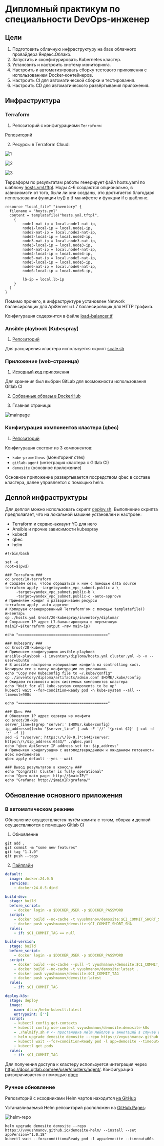 # Дипломный практикум по специальности DevOps-инженер

## Цели

1. Подготовить облачную инфраструктуру на базе облачного провайдера Яндекс.Облако.
2. Запустить и сконфигурировать Kubernetes кластер.
3. Установить и настроить систему мониторинга.
4. Настроить и автоматизировать сборку тестового приложения с использованием Docker-контейнеров.
5. Настроить CI для автоматической сборки и тестирования.
6. Настроить CD для автоматического развёртывания приложения.

## Инфраструктура

### Terraform

1. Репозиторий с конфигурациями `Terraform`:

[Репозиторий](./10-terraform)

2. Ресурсы в Terraform Cloud:

![1](./99-assets/terraform_cloud/1.png)

![2](./99-assets/terraform_cloud/2.png)

![3](./99-assets/terraform_cloud/3.png)

Терраформ по результатам работы генерирует файл hosts.yaml по шаблону [hosts.yml.tftpl](./10-terraform/hosts.yml.tftpl).
Ноды 4-6 создаются опционально, в зависиомсти от того, были ли они созданы, это достигается благодаря использовании функции try() в tf манифесте и функции if в шаблоне.

```hcl
resource "local_file" "inventory" {
  filename = "hosts.yml"
  content = templatefile("hosts.yml.tftpl",
    {
        node1-nat-ip = local.node1-nat-ip,
        node1-local-ip = local.node1-ip,
        node2-nat-ip = local.node2-nat-ip,
        node2-local-ip = local.node2-ip,
        node3-nat-ip = local.node3-nat-ip,
        node3-local-ip = local.node3-ip,
        node4-nat-ip = local.node4-nat-ip,
        node4-local-ip = local.node4-ip,
        node5-nat-ip = local.node5-nat-ip,
        node5-local-ip = local.node5-ip,
        node6-nat-ip = local.node6-nat-ip,
        node6-local-ip = local.node6-ip,

        lb-ip = local.lb-ip
    }
  )
}
```

Помимо прочего, в инфраструктуре установлен Network балансировщик для ApiServer и L7 балансировщик для HTTP трафика.

Конфигурация содержится в файле [load-balancer.tf](./10-terraform/load-balancer.tf)

### Ansible playbook (Kubespray)

1. [Репозиторий](./20-kubespray/)

Для расширения кластера используется скрипт [scale.sh](./scale.sh)

### Приложение (web-страница)

1. [Исходный код приложения](https://gitlab.com/vvyushmanov/demosite)

Для хранения был выбран GitLab для возможности использования Gitlab CI

2. [Собранные образы в DockerHub](https://hub.docker.com/r/vyushmanov/demosite/tags)

3. Главная страница:

![mainpage](./99-assets/mainpage.png)

### Конфигурация компонентов кластера (qbec)

1. [Репозиторий](./30-k8s/)

Конфигурация состоит из 3 компонентов:

* `kube-prometheus` (мониторинг стек)
* `gitlab-agent` (интеграция кластера с Gitlab CI)
* `demosite` (основное приложение)

Основное приложение развертывается посредством qbec в составе кластера, далее управляется с помощью helm.

## Деплой инфраструктуры

Для деплоя можно использовать скрипт [deploy.sh](./deploy.sh).
Выполнение скрипта предполагает, что на локальной машине установлен и настроен:

* Terraform и сервис-аккаунт YC для него
* Ansible и прочие зависимости kubespray
* kubectl
* qbec
* helm

```shell
#!/bin/bash

set -e
root=$(pwd)

### Terraform ###
cd $root/10-terraform
# Создаём сети, чтобы обращаться к ним с помощью data source 
terraform apply -target=yandex_vpc_subnet.public-a \
     -target=yandex_vpc_subnet.public-b \
     -target=yandex_vpc_subnet.public-c -auto-approve
# Применяем конфиг и разворачиваем ресурсы
terraform apply -auto-approve
# Копируем сгенерированный Terraform'ом с помощью templatefile() инвентарь 
cp ./hosts.yml $root/20-kubespray/inventory/diploma/
# Сохраняем IP адрес L7-балансировщика в переменную
mainIP=$(terraform output -raw main-ip)

echo "========================================="

### Kubespray ###
cd $root/20-kubespray
# Применяем конфигурацию ansible-playbook
ansible-playbook -i inventory/diploma/hosts.yml cluster.yml -b -v --user=ubuntu
# В ansible настроено копирование конфига на controlling хост. Копируем его в папку конфигурации по умолчанию.
echo "Copy new KubeConfig file to ~/.kube/config"
cp ./inventory/diploma/artifacts/admin.conf $HOME/.kube/config
# Ожидаем готовности всех системных компонентов кластера
echo "Wait for all kube-system components to be up"
kubectl wait --for=condition=Ready pod -n kube-system --all --timeout=900s

echo "========================================="

### Qbec ###
# Обновляем IP адрес сервера из конфига 
cd $root/30-k8s
server_line=$(grep 'server:' $HOME/.kube/config)
ip_address=$(echo "$server_line" | awk -F '//' '{print $2}' | cut -d ':' -f 1)
sed -i "s/server: https:\/\/[0-9.]*:6443/server: https:\/\/$ip_address:6443/" ./qbec.yaml
echo "qbec ApiServer IP address set to: $ip_address"
# Применяем конфигурацию с автоподтверждением и ожиданием готовности всех компонентов
qbec apply default --yes --wait

### Вывод результатов в консоль ###
echo "Congrats! Cluster is fully operational"
echo "Open main page: http://$mainIP/"
echo "Grafana: http://$mainIP/grafana/"

```

## Обновление основного приложения

### В автоматическом режиме

Обновление осуществляется путём комита с тэгом, сборка и деплой осуществляются с помощью Gitlab CI

1. Обновление

```shell
git add .
git commit -m "some new features"
git tag "1.1.0"
git push --tags
```

2. [Пайплайн](https://gitlab.com/vvyushmanov/demosite/-/blob/main/.gitlab-ci.yml)

```yaml
default:
  image: docker:24.0.5
  services:
    - docker:24.0.5-dind    

build-dev:
  stage: build
  before_script:
    - docker login -u $DOCKER_USER -p $DOCKER_PASSWORD
  script:
    - docker build --no-cache -t vyushmanov/demosite:$CI_COMMIT_SHORT_SHA .
    - docker push vyushmanov/demosite:$CI_COMMIT_SHORT_SHA
  rules:
    - if: $CI_COMMIT_TAG == null

build-version:
  stage: build
  before_script:
    - docker login -u $DOCKER_USER -p $DOCKER_PASSWORD
  script:
    - docker build --no-cache --pull -t vyushmanov/demosite:$CI_COMMIT_TAG .
    - docker build --no-cache -t vyushmanov/demosite:latest .
    - docker push vyushmanov/demosite:$CI_COMMIT_TAG
    - docker push vyushmanov/demosite:latest
  rules:
    - if: $CI_COMMIT_TAG

deploy-k8s:
  stage: deploy
  image:
    name: dtzar/helm-kubectl:latest
    entrypoint: ['']
  script:
    - kubectl config get-contexts
    - kubectl config use-context vvyushmanov/demosite:demosite-k8s
    - ./helmify.sh # <- простановка Helm лейблов и аннотаций в случае их отсутствия 
    - helm upgrade demosite demosite --repo https://vvyushmanov.github.io/demosite-helm/ --install --set appVersion=$CI_COMMIT_TAG
    - kubectl wait --for=condition=Ready pod -l app=demosite --timeout=60s
    - kubectl get pods
  rules:
    - if: $CI_COMMIT_TAG
```

Для получения доступа к кластеру используется интеграция через https://docs.gitlab.com/ee/user/clusters/agent/.
Конфигурация разворачивается с помощью [qbec](./30-k8s/qbec.yaml)

### Ручное обновление

Репозиторий c исходниками Helm чартов находится [на GitHub](https://github.com/vvyushmanov/demosite-helm)

Устанавливаемый Helm репозиторий расположен на [GitHub Pages](https://vvyushmanov.github.io/demosite-helm/):

![helm-repo](./99-assets/helm-repo.png)

```shell
helm upgrade demosite demosite --repo https://vvyushmanov.github.io/demosite-helm/ --install --set appVersion="1.0.18"
kubectl wait --for=condition=Ready pod -l app=demosite --timeout=60s
